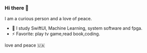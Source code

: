 ### Hi there 👋

I am a curious person and a love of peace.

- 🤔 I study SwiftUI, Machine Learning, system software and fpga.
- ⚡ Favorite: play tv game,read book,coding.

love and peace 🇺🇦

